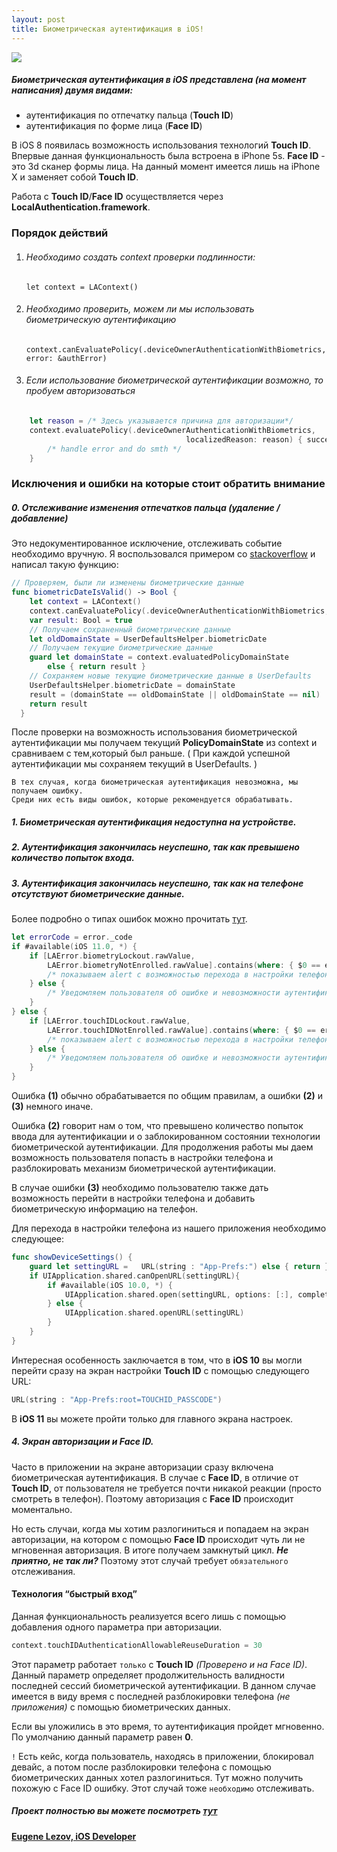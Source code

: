 ```yaml
---
layout: post
title: Биометрическая аутентификация в iOS!
---
```


![][LOGO]
##### Биометрическая аутентификация в iOS представлена (на момент написания) двумя видами:
* аутентификация по отпечатку пальца (**Touch ID**)
* аутентификация по форме лица (**Face ID**)

В iOS 8 появилась возможность использования технологий **Touch ID**. Впервые данная функциональность была встроена в iPhone 5s. 
**Face ID** - это 3d сканер формы лица. На данный момент имеется лишь на iPhone X и заменяет собой **Touch ID**.

Работа с **Touch ID**/**Face ID** осуществляется через **LocalAuthentication.framework**.

### Порядок действий
1. ###### Необходимо создать context проверки подлинности:

    ```let context = LAContext()```
2. ###### Необходимо проверить, можем ли мы использовать биометрическую аутентификацию 
    ```context.canEvaluatePolicy(.deviceOwnerAuthenticationWithBiometrics, error: &authError)```
3. ###### Если использование биометрической аутентификации возможно, то пробуем авторизоваться

``` swift
    let reason = /* Здесь указывается причина для авторизации*/
    context.evaluatePolicy(.deviceOwnerAuthenticationWithBiometrics,
                                       localizedReason: reason) { success, evaluateError in
    	/* handle error and do smth */
    }
```
    
### Исключения и ошибки на которые стоит обратить внимание

##### 0. Отслеживание изменения отпечатков пальца (удаление / добавление)
Это недокументированное исключение, отслеживать событие необходимо вручную.
Я воспользовался примером со [stackoverflow][SOFA] и написал такую функцию:
``` swift
// Проверяем, были ли изменены биометрические данные
func biometricDateIsValid() -> Bool {
    let context = LAContext()
    context.canEvaluatePolicy(.deviceOwnerAuthenticationWithBiometrics, error: nil)
    var result: Bool = true
    // Получаем сохраненный биометрические данные
    let oldDomainState = UserDefaultsHelper.biometricDate
    // Получаем текущие биометрические данные
    guard let domainState = context.evaluatedPolicyDomainState
        else { return result }
    // Сохраняем новые текущие биометрические данные в UserDefaults
    UserDefaultsHelper.biometricDate = domainState
    result = (domainState == oldDomainState || oldDomainState == nil)
    return result
  }
```
После проверки на возможность использования биометрической аутентификации мы получаем текущий **PolicyDomainState** из context и сравниваем с тем,который был раньше. ( При каждой успешной аутентификации мы сохраняем текущий в UserDefaults. )

    В тех случая, когда биометрическая аутентификация невозможна, мы получаем ошибку. 
    Среди них есть виды ошибок, которые рекомендуется обрабатывать.

##### 1. Биометрическая аутентификация недоступна на устройстве.
##### 2. Аутентификация закончилась неуспешно, так как превышено количество попыток входа.
##### 3. Аутентификация закончилась неуспешно, так как на телефоне отсутствуют биометрические данные.
Более подробно о типах ошибок можно прочитать [тут][ERRORCODE].
``` swift
let errorCode = error._code
if #available(iOS 11.0, *) {
    if [LAError.biometryLockout.rawValue,
        LAError.biometryNotEnrolled.rawValue].contains(where: { $0 == errorCode }) {
        /* показываем alert с возможностью перехода в настройки телефона */
    } else {
        /* Уведомляем пользователя об ошибке и невозможности аутентификации*/
    }
} else {
    if [LAError.touchIDLockout.rawValue,
        LAError.touchIDNotEnrolled.rawValue].contains(where: { $0 == errorCode }) {
        /* показываем alert с возможностью перехода в настройки телефона */
    } else {
        /* Уведомляем пользователя об ошибке и невозможности аутентификации*/
    }
}
```
Ошибка **(1)** обычно обрабатывается по общим правилам, а ошибки **(2)**  и **(3)** немного иначе.

Ошибка **(2)** говорит нам о том, что превышено количество попыток ввода для аутентификации и о заблокированном состоянии технологии биометрической аутентификации. Для продолжения работы мы даем возможность пользователя попасть в настройки телефона и разблокировать механизм биометрической аутентификации.

В случае ошибки **(3)** необходимо пользователю также дать возможность перейти в настройки телефона и добавить биометрическую информацию на телефон.

Для перехода в настройки телефона из нашего приложения необходимо следующее:
``` swift
func showDeviceSettings() {
    guard let settingURL =   URL(string : "App-Prefs:") else { return }    
    if UIApplication.shared.canOpenURL(settingURL){
        if #available(iOS 10.0, *) {
            UIApplication.shared.open(settingURL, options: [:], completionHandler: nil)
        } else {
            UIApplication.shared.openURL(settingURL)
        }
    }
}
```

Интересная особенность заключается в том, что в **iOS 10** вы могли перейти сразу на экран настройки **Touch ID** с помощью следующего URL:
``` swift 
URL(string : "App-Prefs:root=TOUCHID_PASSCODE") 
```
В **iOS 11** вы можете пройти только для главного экрана настроек.

##### 4. Экран авторизации и Face ID.

Часто в приложении на экране авторизации сразу включена биометрическая аутентификация. В случае c **Face ID**, в отличие от **Touch ID**, от пользователя не требуется почти никакой реакции (просто смотреть в телефон). Поэтому авторизация с **Face ID** происходит моментально. 

Но есть случаи, когда мы хотим разлогиниться и попадаем на экран авторизации,  на котором с помощью **Face ID** происходит чуть ли не мгновенная авторизация. В итоге получаем замкнутый цикл. ***Не приятно, не так ли?*** Поэтому этот случай требует `обязательного` отслеживания.

#### Технология “быстрый вход”

Данная функциональность реализуется всего лишь с помощью добавления одного параметра при авторизации.
``` swift
context.touchIDAuthenticationAllowableReuseDuration = 30
```
Этот параметр работает `только` с  **Touch ID** *(Проверено и на Face ID)*.
Данный параметр определяет продолжительность валидности последней сессий биометрической аутентификации. В данном случае имеется в виду время с последней разблокировки телефона *(не приложения)* с помощью биометрических данных.

Если вы уложились в это время, то аутентификация пройдет мгновенно.
По умолчанию данный параметр равен **0**.

`!` Есть кейс, когда пользователь, находясь в приложении, блокировал девайс, а потом после разблокировки телефона с помощью биометрических данных хотел разлогиниться. Тут можно получить похожую с Face ID ошибку. Этот случай тоже `необходимо` отслеживать.

##### Проект полностью вы можете посмотреть [тут][PROJECT]

[**Eugene Lezov, iOS Developer**][PROFILE_GITHUB]

[//]: # (These are reference links used in the body of this note and get stripped out when the markdown processor does its job. There is no need to format nicely because it shouldn't be seen. Thanks SO - http://stackoverflow.com/questions/4823468/store-comments-in-markdown-syntax)

   [LOGO]: <https://www.intego.com/mac-security-blog/wp-content/uploads/2017/10/Touch-ID-vs-Face-ID.png>
   [SOFA]: <https://stackoverflow.com/questions/25669172/ios8-touchid-detection-if-fingerprint-was-added>
   [ERRORCODE]: <https://developer.apple.com/documentation/localauthentication/laerror/code>
   [PROFILE_GITHUB]: <https://github.com/ELezov>
   [PROJECT]: <https://github.com/ELezov/iOS-BiometricLocalAuth/tree/develop>
